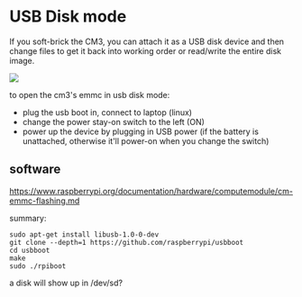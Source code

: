 # USB Disk mode

If you soft-brick the CM3, you can attach it as a USB disk device and then change files to get it back into working order or read/write the entire disk image.

![](https://github.com/tehn/norns-image/raw/master/usbboot.jpg)

to open the cm3's emmc in usb disk mode:

- plug the usb boot in, connect to laptop (linux)
- change the power stay-on switch to the left (ON)
- power up the device by plugging in USB power (if the battery is unattached, otherwise it'll power-on when you change the switch)

## software

https://www.raspberrypi.org/documentation/hardware/computemodule/cm-emmc-flashing.md

summary:

```
sudo apt-get install libusb-1.0-0-dev
git clone --depth=1 https://github.com/raspberrypi/usbboot
cd usbboot
make
sudo ./rpiboot
```

a disk will show up in /dev/sd?
